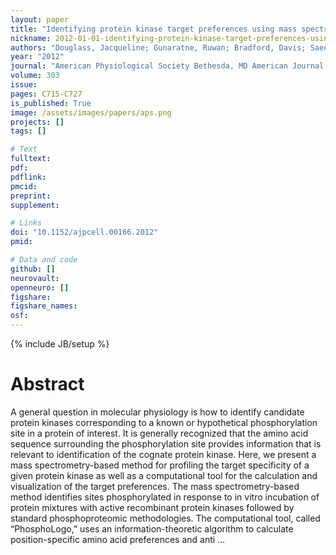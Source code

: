 ```yaml
---
layout: paper
title: "Identifying protein kinase target preferences using mass spectrometry"
nickname: 2012-01-01-identifying-protein-kinase-target-preferences-using-mass-spectrometry
authors: "Douglass, Jacqueline; Gunaratne, Ruwan; Bradford, Davis; Saeed, Fahad; Hoffert, Jason D; Steinbach, Peter J; Knepper, Mark A; Pisitkun, Trairak; "
year: "2012"
journal: "American Physiological Society Bethesda, MD American Journal of Physiology-Cell Physiology"
volume: 303
issue:
pages: C715-C727
is_published: True
image: /assets/images/papers/aps.png
projects: []
tags: []

# Text
fulltext:
pdf:
pdflink:
pmcid:
preprint: 
supplement:

# Links
doi: "10.1152/ajpcell.00166.2012"
pmid:

# Data and code
github: []
neurovault:
openneuro: []
figshare:
figshare_names:
osf:
---
```

{% include JB/setup %}

# Abstract

A general question in molecular physiology is how to identify candidate protein kinases corresponding to a known or hypothetical phosphorylation site in a protein of interest. It is generally recognized that the amino acid sequence surrounding the phosphorylation site provides information that is relevant to identification of the cognate protein kinase. Here, we present a mass spectrometry-based method for profiling the target specificity of a given protein kinase as well as a computational tool for the calculation and visualization of the target preferences. The mass spectrometry-based method identifies sites phosphorylated in response to in vitro incubation of protein mixtures with active recombinant protein kinases followed by standard phosphoproteomic methodologies. The computational tool, called “PhosphoLogo,” uses an information-theoretic algorithm to calculate position-specific amino acid preferences and anti …
